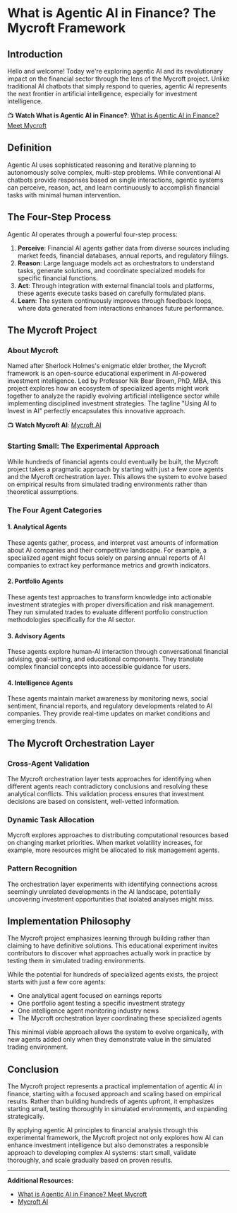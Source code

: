 # What is Agentic AI in Finance? The Mycroft Framework

## Introduction
Hello and welcome! Today we're exploring agentic AI and its revolutionary impact on the financial sector through the lens of the Mycroft project. Unlike traditional AI chatbots that simply respond to queries, agentic AI represents the next frontier in artificial intelligence, especially for investment intelligence.

📺 **Watch What is Agentic AI in Finance?**: [What is Agentic AI in Finance? Meet Mycroft](https://youtu.be/tlyUimlR6KM)

## Definition
Agentic AI uses sophisticated reasoning and iterative planning to autonomously solve complex, multi-step problems. While conventional AI chatbots provide responses based on single interactions, agentic systems can perceive, reason, act, and learn continuously to accomplish financial tasks with minimal human intervention.

## The Four-Step Process
Agentic AI operates through a powerful four-step process:
1. **Perceive**: Financial AI agents gather data from diverse sources including market feeds, financial databases, annual reports, and regulatory filings.
2. **Reason**: Large language models act as orchestrators to understand tasks, generate solutions, and coordinate specialized models for specific financial functions.
3. **Act**: Through integration with external financial tools and platforms, these agents execute tasks based on carefully formulated plans.
4. **Learn**: The system continuously improves through feedback loops, where data generated from interactions enhances future performance.

## The Mycroft Project

### About Mycroft
Named after Sherlock Holmes's enigmatic elder brother, the Mycroft framework is an open-source educational experiment in AI-powered investment intelligence. Led by Professor Nik Bear Brown, PhD, MBA, this project explores how an ecosystem of specialized agents might work together to analyze the rapidly evolving artificial intelligence sector while implementing disciplined investment strategies. The tagline "Using AI to Invest in AI" perfectly encapsulates this innovative approach.

📺 **Watch Mycroft AI**: [Mycroft AI](https://youtu.be/1H0hsBU_foA?si=dzIwSPZj-MlKXE66)

### Starting Small: The Experimental Approach
While hundreds of financial agents could eventually be built, the Mycroft project takes a pragmatic approach by starting with just a few core agents and the Mycroft orchestration layer. This allows the system to evolve based on empirical results from simulated trading environments rather than theoretical assumptions.

### The Four Agent Categories

#### 1. Analytical Agents
These agents gather, process, and interpret vast amounts of information about AI companies and their competitive landscape. For example, a specialized agent might focus solely on parsing annual reports of AI companies to extract key performance metrics and growth indicators.

#### 2. Portfolio Agents
These agents test approaches to transform knowledge into actionable investment strategies with proper diversification and risk management. They run simulated trades to evaluate different portfolio construction methodologies specifically for the AI sector.

#### 3. Advisory Agents
These agents explore human-AI interaction through conversational financial advising, goal-setting, and educational components. They translate complex financial concepts into accessible guidance for users.

#### 4. Intelligence Agents
These agents maintain market awareness by monitoring news, social sentiment, financial reports, and regulatory developments related to AI companies. They provide real-time updates on market conditions and emerging trends.

## The Mycroft Orchestration Layer

### Cross-Agent Validation
The Mycroft orchestration layer tests approaches for identifying when different agents reach contradictory conclusions and resolving these analytical conflicts. This validation process ensures that investment decisions are based on consistent, well-vetted information.

### Dynamic Task Allocation
Mycroft explores approaches to distributing computational resources based on changing market priorities. When market volatility increases, for example, more resources might be allocated to risk management agents.

### Pattern Recognition
The orchestration layer experiments with identifying connections across seemingly unrelated developments in the AI landscape, potentially uncovering investment opportunities that isolated analyses might miss.

## Implementation Philosophy

The Mycroft project emphasizes learning through building rather than claiming to have definitive solutions. This educational experiment invites contributors to discover what approaches actually work in practice by testing them in simulated trading environments.

While the potential for hundreds of specialized agents exists, the project starts with just a few core agents:
- One analytical agent focused on earnings reports
- One portfolio agent testing a specific investment strategy
- One intelligence agent monitoring industry news
- The Mycroft orchestration layer coordinating these specialized agents

This minimal viable approach allows the system to evolve organically, with new agents added only when they demonstrate value in the simulated trading environment.

## Conclusion

The Mycroft project represents a practical implementation of agentic AI in finance, starting with a focused approach and scaling based on empirical results. Rather than building hundreds of agents upfront, it emphasizes starting small, testing thoroughly in simulated environments, and expanding strategically.

By applying agentic AI principles to financial analysis through this experimental framework, the Mycroft project not only explores how AI can enhance investment intelligence but also demonstrates a responsible approach to developing complex AI systems: start small, validate thoroughly, and scale gradually based on proven results.

---

**Additional Resources:**
- [What is Agentic AI in Finance? Meet Mycroft](https://youtu.be/tlyUimlR6KM)
- [Mycroft AI](https://youtu.be/1H0hsBU_foA?si=dzIwSPZj-MlKXE66)
